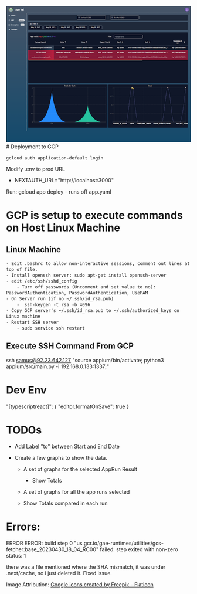 
<img src="https://raw.githubusercontent.com/killuhwhale/app_val_dashboard/main/public/images/appvalDashboard.png?sanitize=true&raw=true" />
# Deployment to GCP

    gcloud auth application-default login

 Modify .env to prod URL
  - NEXTAUTH_URL="http://localhost:3000"

 Run:
    gcloud app deploy
    - runs off app.yaml


# GCP is setup to execute commands on Host Linux Machine
## Linux Machine
    - Edit .bashrc to allow non-interactive sessions, comment out lines at top of file.
    - Install openssh server: sudo apt-get install openssh-server
    - edit /etc/ssh/sshd_config
        - Turn off passwords (Uncomment and set value to no): PasswordAuthentication, PasswordAuthentication, UsePAM
    - On Server run (if no ~/.ssh/id_rsa.pub)
        -  ssh-keygen -t rsa -b 4096
    - Copy GCP server's ~/.ssh/id_rsa.pub to ~/.ssh/authorized_keys on Linux machine
    - Restart SSH server
        - sudo service ssh restart

## Execute SSH Command From GCP
ssh samus@92.23.642.127 "source appium/bin/activate; python3 appium/src/main.py -i 192.168.0.133:1337;"


# Dev Env

"[typescriptreact]": {
    "editor.formatOnSave": true
}


# TODOs
- Add Label "to"  between Start and End Date

- Create a few graphs to show the data.
   - A set of graphs for the selected AppRun Result
        - Show Totals

   - A set of graphs for all the app runs selected
    - Show Totals compared in each run



# Errors:

ERROR
ERROR: build step 0 "us.gcr.io/gae-runtimes/utilities/gcs-fetcher:base_20230430_18_04_RC00" failed: step exited with non-zero status: 1

there was a file mentioned where the SHA mismatch, it was under .next/cache, so i just deleted it. Fixed issue.



Image Attribution:
<a href="https://www.flaticon.com/free-icons/google" title="google icons">Google icons created by Freepik - Flaticon</a>